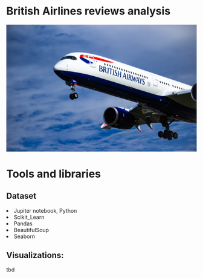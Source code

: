# British Airlines reviews analysis
![British_Airlines](images/isaac-struna1.jpg)

# Tools and libraries

## Dataset
<li>Jupiter notebook, Python</li>
<li>Scikit_Learn </li>
<li>Pandas</li>
<li>BeautifulSoup</li>
<li>Seaborn</li>

## Visualizations:
tbd

